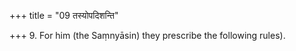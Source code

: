 +++
title = "09 तस्योपदिशन्ति"

+++
9. For him (the Saṃnyāsin) they prescribe the following rules).
